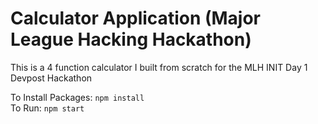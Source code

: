 # Calculator Application (Major League Hacking Hackathon)

This is a 4 function calculator I built from scratch for the MLH INIT Day 1 Devpost Hackathon

To Install Packages: `npm install` \
To Run: `npm start`
